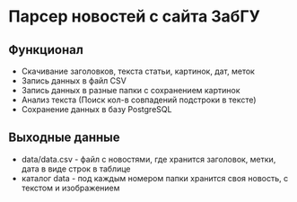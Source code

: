 # Парсер новостей с сайта ЗабГУ

## Функционал

- Скачивание заголовков, текста статьи, картинок, дат, меток
- Запись данных в файл CSV
- Запись данных в разные папки с сохранением картинок
- Анализ текста (Поиск кол-в совпадений подстроки в тексте)
- Сохранение данных в базу PostgreSQL

## Выходные данные

- data/data.csv - файл с новостями, где хранится заголовок, метки, дата в виде строк в таблице
- каталог data - под каждым номером папки хранится своя новость, с текстом и изображением

